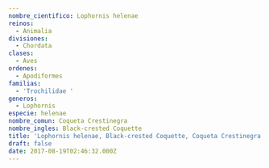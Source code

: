 ```yaml
---
nombre_cientifico: Lophornis helenae
reinos:
  - Animalia
divisiones:
  - Chordata
clases:
  - Aves
ordenes:
  - Apodiformes
familias:
  - 'Trochilidae '
generos:
  - Lophornis
especie: helenae
nombre_comun: Coqueta Crestinegra
nombre_ingles: Black-crested Coquette
title: 'Lophornis helenae, Black-crested Coquette, Coqueta Crestinegra'
draft: false
date: 2017-08-19T02:46:32.000Z
---
```


